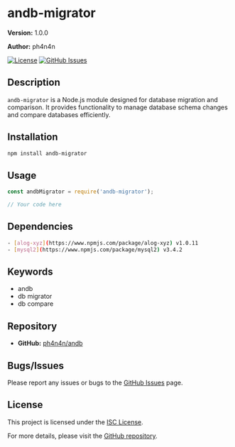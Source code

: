 # andb-migrator

**Version:** 1.0.0

**Author:** ph4n4n

[![License](https://img.shields.io/badge/license-ISC-blue.svg)](https://opensource.org/licenses/ISC)
[![GitHub Issues](https://img.shields.io/github/issues/ph4n4n/andb)](https://github.com/ph4n4n/andb/issues)

## Description

`andb-migrator` is a Node.js module designed for database migration and comparison. It provides functionality to manage database schema changes and compare databases efficiently.

## Installation

```bash
npm install andb-migrator
```

## Usage

```javascript
const andbMigrator = require('andb-migrator');

// Your code here
```

## Dependencies

```bash
- [alog-xyz](https://www.npmjs.com/package/alog-xyz) v1.0.11
- [mysql2](https://www.npmjs.com/package/mysql2) v3.4.2
```

## Keywords

- andb
- db migrator
- db compare


## Repository

- **GitHub:** [ph4n4n/andb](https://github.com/ph4n4n/andb)

## Bugs/Issues

Please report any issues or bugs to the [GitHub Issues](https://github.com/ph4n4n/andb/issues) page.


## License

This project is licensed under the [ISC License](https://opensource.org/licenses/ISC).

For more details, please visit the [GitHub repository](https://github.com/ph4n4n/andb#readme).
